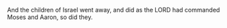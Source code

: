And the children of Israel went away, and did as the LORD had commanded Moses and Aaron, so did they.
